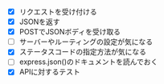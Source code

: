 - [x] リクエストを受け付ける
- [x] JSONを返す
- [x] POSTでJSONボディを受け取る
- [ ] サーバーやルーティングの設定が気になる
- [x] ステータスコードの指定方法が気になる
- [ ] express.json()のドキュメントを読んでおく
- [x] APIに対するテスト